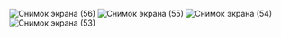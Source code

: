 ![Снимок экрана (56)](https://github.com/PhilippKroger/EnchantedArchives/assets/66637696/3b4abb81-662a-47a0-9303-a639e58b93ab)
![Снимок экрана (55)](https://github.com/PhilippKroger/EnchantedArchives/assets/66637696/bbee0733-6b7e-40cf-9c19-2b0d33db305c)
![Снимок экрана (54)](https://github.com/PhilippKroger/EnchantedArchives/assets/66637696/f52384ad-dd80-4762-b46f-3f9eed038311)
![Снимок экрана (53)](https://github.com/PhilippKroger/EnchantedArchives/assets/66637696/b154e3cb-b468-40da-bf7d-af26170ffdba)
